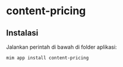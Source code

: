 # content-pricing

## Instalasi

Jalankan perintah di bawah di folder aplikasi:

```
mim app install content-pricing
```
